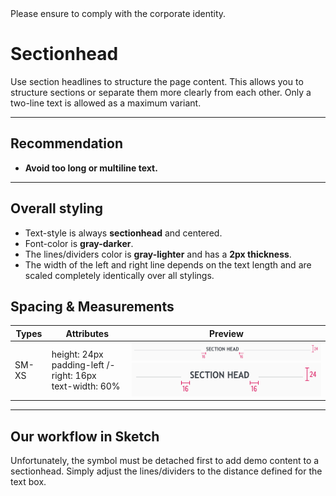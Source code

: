 <AlertInfo alertHeadline="Modifiable">
Please ensure to comply with the corporate identity.
</AlertInfo>

# Sectionhead

Use section headlines to structure the page content. This allows you to structure sections or separate them more clearly from each other. Only a two-line text is allowed as a maximum variant.

---

## Recommendation

- **Avoid too long or multiline text.**

---

## Overall styling

- Text-style is always **sectionhead** and centered.
- Font-color is **gray-darker**.
- The lines/dividers color is **gray-lighter** and has a **2px thickness**.
- The width of the left and right line depends on the text length and are scaled completely identically over all stylings.

## Spacing & Measurements

| Types | Attributes | Preview |
|---|---|---|
| SM-XS | height: 24px <br> padding-left /-right: 16px <br> text-width: 60% |![Sectionhead SM](assets/sectionhead/SM@1x.png) <br> ![Sectionhead XS](assets/sectionhead/XS@1x.png)|

---

## Our workflow in Sketch

Unfortunately, the symbol must be detached first to add demo content to a sectionhead. Simply adjust the lines/dividers to the distance defined for the text box.
